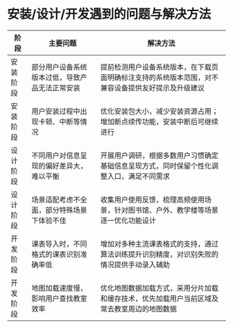 # 安装/设计/开发遇到的问题与解决方法
阶段       | 主要问题                                  | 解决方法                                                                 |
------------|-------------------------------------------|--------------------------------------------------------------------------|
 安装阶段   | 部分用户设备系统版本过低，导致产品无法正常安装 | 提前检测用户设备系统版本，在下载页面明确标注支持的系统版本范围，对不兼容设备提供友好提示及升级建议 |
 安装阶段   | 用户安装过程中出现卡顿、中断等情况         | 优化安装包大小，减少安装资源占用；增加断点续传功能，安装中断后可继续进行          |
 设计阶段   | 不同用户对信息呈现的偏好差异大，难以平衡   | 开展用户调研，根据多数用户习惯确定基础信息呈现方式，同时保留个性化调整入口，满足不同需求 |
 设计阶段   | 场景适配考虑不全面，部分特殊场景下体验不佳 | 收集用户使用反馈，梳理高频使用场景，针对图书馆、户外、教学楼等场景逐一优化功能设计 |
 开发阶段   | 课表导入时，不同格式的课表识别准确率低     | 增加对多种主流课表格式的支持，通过算法训练提升识别精度，对识别失败的情况提供手动录入辅助 |
 开发阶段   | 地图加载速度慢，影响用户查找教室效率       | 优化地图数据加载方式，采用分片加载和缓存技术，优先加载用户当前区域及常去教室周边的地图数据 |